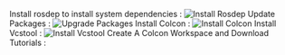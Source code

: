 Install rosdep to install system dependencies :
![Install Rosdep](https://github.com/user-attachments/assets/c4ddc443-5028-478d-aaa5-add87de962dc)
Update Packages :
![Upgrade Packages](https://github.com/user-attachments/assets/5b133022-51c8-4bac-a51a-c42a50088de7)
Install Colcon :
![Install Colcon](https://github.com/user-attachments/assets/c4d0abbb-e221-4696-8fe4-364983550700)
Install Vcstool :
![Install Vcstool](https://github.com/user-attachments/assets/41830458-8c9c-4f7f-b32f-56bead922e07)
Create A Colcon Workspace and Download Tutorials :



